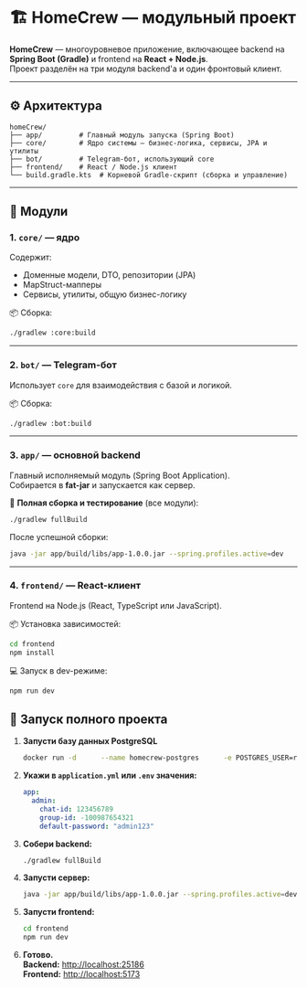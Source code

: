 # 🏗️ HomeCrew — модульный проект

**HomeCrew** — многоуровневое приложение, включающее backend на **Spring Boot (Gradle)** и frontend на **React + Node.js**.  
Проект разделён на три модуля backend'а и один фронтовый клиент.

---

## ⚙️ Архитектура

```
homeCrew/
├── app/         # Главный модуль запуска (Spring Boot)
├── core/        # Ядро системы — бизнес-логика, сервисы, JPA и утилиты
├── bot/         # Telegram-бот, использующий core
├── frontend/    # React / Node.js клиент
└── build.gradle.kts  # Корневой Gradle-скрипт (сборка и управление)
```

---

## 🧩 Модули

### **1. `core/` — ядро**
Содержит:
- Доменные модели, DTO, репозитории (JPA)
- MapStruct-мапперы
- Сервисы, утилиты, общую бизнес-логику

📦 Сборка:
```bash
./gradlew :core:build
```

---

### **2. `bot/` — Telegram-бот**
Использует `core` для взаимодействия с базой и логикой.

📦 Сборка:
```bash
./gradlew :bot:build
```

---

### **3. `app/` — основной backend**
Главный исполняемый модуль (Spring Boot Application).  
Собирается в **fat-jar** и запускается как сервер.

🚀 **Полная сборка и тестирование** (все модули):
```bash
./gradlew fullBuild
```

После успешной сборки:
```bash
java -jar app/build/libs/app-1.0.0.jar --spring.profiles.active=dev
```

---

### **4. `frontend/` — React-клиент**
Frontend на Node.js (React, TypeScript или JavaScript).

📦 Установка зависимостей:
```bash
cd frontend
npm install
```

💻 Запуск в dev-режиме:
```bash
npm run dev
```


## 🧭 Запуск полного проекта

1. **Запусти базу данных PostgreSQL**
   ```bash
   docker run -d      --name homecrew-postgres      -e POSTGRES_USER=root      -e POSTGRES_PASSWORD=root      -e POSTGRES_DB=homecrew_dev      -p 5432:5432      postgres:18
   ```

2. **Укажи в `application.yml` или `.env` значения:**
   ```yaml
   app:
     admin:
       chat-id: 123456789
       group-id: -100987654321
       default-password: "admin123"
   ```

3. **Собери backend:**
   ```bash
   ./gradlew fullBuild
   ```

4. **Запусти сервер:**
   ```bash
   java -jar app/build/libs/app-1.0.0.jar --spring.profiles.active=dev
   ```

5. **Запусти frontend:**
   ```bash
   cd frontend
   npm run dev
   ```

6. **Готово.**  
   **Backend:** [http://localhost:25186](http://localhost:25186)  
   **Frontend:** [http://localhost:5173](http://localhost:5173)
